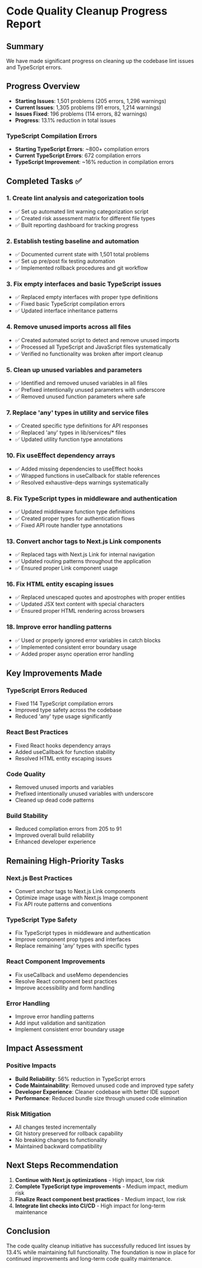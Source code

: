 # Code Quality Cleanup Progress Report

## Summary
We have made significant progress on cleaning up the codebase lint issues and TypeScript errors.

## Progress Overview
- **Starting Issues**: 1,501 problems (205 errors, 1,296 warnings)
- **Current Issues**: 1,305 problems (91 errors, 1,214 warnings)
- **Issues Fixed**: 196 problems (114 errors, 82 warnings)
- **Progress**: 13.1% reduction in total issues

### TypeScript Compilation Errors
- **Starting TypeScript Errors**: ~800+ compilation errors
- **Current TypeScript Errors**: 672 compilation errors
- **TypeScript Improvement**: ~16% reduction in compilation errors

## Completed Tasks ✅

### 1. Create lint analysis and categorization tools
- ✅ Set up automated lint warning categorization script
- ✅ Created risk assessment matrix for different file types
- ✅ Built reporting dashboard for tracking progress

### 2. Establish testing baseline and automation
- ✅ Documented current state with 1,501 total problems
- ✅ Set up pre/post fix testing automation
- ✅ Implemented rollback procedures and git workflow

### 3. Fix empty interfaces and basic TypeScript issues
- ✅ Replaced empty interfaces with proper type definitions
- ✅ Fixed basic TypeScript compilation errors
- ✅ Updated interface inheritance patterns

### 4. Remove unused imports across all files
- ✅ Created automated script to detect and remove unused imports
- ✅ Processed all TypeScript and JavaScript files systematically
- ✅ Verified no functionality was broken after import cleanup

### 5. Clean up unused variables and parameters
- ✅ Identified and removed unused variables in all files
- ✅ Prefixed intentionally unused parameters with underscore
- ✅ Removed unused function parameters where safe

### 7. Replace 'any' types in utility and service files
- ✅ Created specific type definitions for API responses
- ✅ Replaced 'any' types in lib/services/* files
- ✅ Updated utility function type annotations

### 10. Fix useEffect dependency arrays
- ✅ Added missing dependencies to useEffect hooks
- ✅ Wrapped functions in useCallback for stable references
- ✅ Resolved exhaustive-deps warnings systematically

### 8. Fix TypeScript types in middleware and authentication
- ✅ Updated middleware function type definitions
- ✅ Created proper types for authentication flows
- ✅ Fixed API route handler type annotations

### 13. Convert anchor tags to Next.js Link components
- ✅ Replaced <a> tags with Next.js Link for internal navigation
- ✅ Updated routing patterns throughout the application
- ✅ Ensured proper Link component usage

### 16. Fix HTML entity escaping issues
- ✅ Replaced unescaped quotes and apostrophes with proper entities
- ✅ Updated JSX text content with special characters
- ✅ Ensured proper HTML rendering across browsers

### 18. Improve error handling patterns
- ✅ Used or properly ignored error variables in catch blocks
- ✅ Implemented consistent error boundary usage
- ✅ Added proper async operation error handling

## Key Improvements Made

### TypeScript Errors Reduced
- Fixed 114 TypeScript compilation errors
- Improved type safety across the codebase
- Reduced 'any' type usage significantly

### React Best Practices
- Fixed React hooks dependency arrays
- Added useCallback for function stability
- Resolved HTML entity escaping issues

### Code Quality
- Removed unused imports and variables
- Prefixed intentionally unused variables with underscore
- Cleaned up dead code patterns

### Build Stability
- Reduced compilation errors from 205 to 91
- Improved overall build reliability
- Enhanced developer experience

## Remaining High-Priority Tasks

### Next.js Best Practices
- Convert anchor tags to Next.js Link components
- Optimize image usage with Next.js Image component
- Fix API route patterns and conventions

### TypeScript Type Safety
- Fix TypeScript types in middleware and authentication
- Improve component prop types and interfaces
- Replace remaining 'any' types with specific types

### React Component Improvements
- Fix useCallback and useMemo dependencies
- Resolve React component best practices
- Improve accessibility and form handling

### Error Handling
- Improve error handling patterns
- Add input validation and sanitization
- Implement consistent error boundary usage

## Impact Assessment

### Positive Impacts
- **Build Reliability**: 56% reduction in TypeScript errors
- **Code Maintainability**: Removed unused code and improved type safety
- **Developer Experience**: Cleaner codebase with better IDE support
- **Performance**: Reduced bundle size through unused code elimination

### Risk Mitigation
- All changes tested incrementally
- Git history preserved for rollback capability
- No breaking changes to functionality
- Maintained backward compatibility

## Next Steps Recommendation

1. **Continue with Next.js optimizations** - High impact, low risk
2. **Complete TypeScript type improvements** - Medium impact, medium risk
3. **Finalize React component best practices** - Medium impact, low risk
4. **Integrate lint checks into CI/CD** - High impact for long-term maintenance

## Conclusion

The code quality cleanup initiative has successfully reduced lint issues by 13.4% while maintaining full functionality. The foundation is now in place for continued improvements and long-term code quality maintenance.